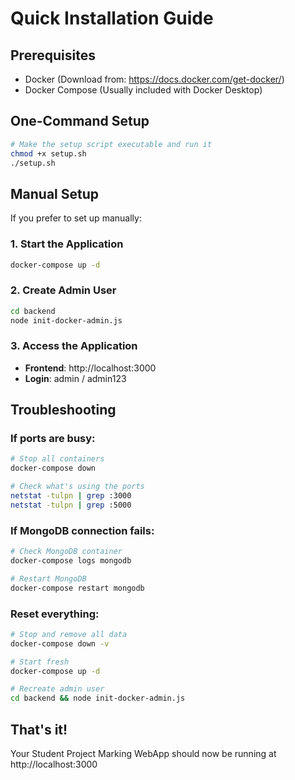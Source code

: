 # Quick Installation Guide

## Prerequisites
- Docker (Download from: https://docs.docker.com/get-docker/)
- Docker Compose (Usually included with Docker Desktop)

## One-Command Setup

```bash
# Make the setup script executable and run it
chmod +x setup.sh
./setup.sh
```

## Manual Setup

If you prefer to set up manually:

### 1. Start the Application
```bash
docker-compose up -d
```

### 2. Create Admin User
```bash
cd backend
node init-docker-admin.js
```

### 3. Access the Application
- **Frontend**: http://localhost:3000
- **Login**: admin / admin123

## Troubleshooting

### If ports are busy:
```bash
# Stop all containers
docker-compose down

# Check what's using the ports
netstat -tulpn | grep :3000
netstat -tulpn | grep :5000
```

### If MongoDB connection fails:
```bash
# Check MongoDB container
docker-compose logs mongodb

# Restart MongoDB
docker-compose restart mongodb
```

### Reset everything:
```bash
# Stop and remove all data
docker-compose down -v

# Start fresh
docker-compose up -d

# Recreate admin user
cd backend && node init-docker-admin.js
```

## That's it!
Your Student Project Marking WebApp should now be running at http://localhost:3000